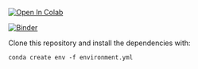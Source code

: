 [![Open In Colab](https://colab.research.google.com/assets/colab-badge.svg)](https://colab.research.google.com/github/jboulanger/deconv-partical/blob/main/exercices.ipynb)

 [![Binder](https://mybinder.org/badge_logo.svg)](https://mybinder.org/v2/gh/jboulanger/deconv-partical/HEAD)


Clone this repository and install the dependencies with:
```
conda create env -f environment.yml
```

